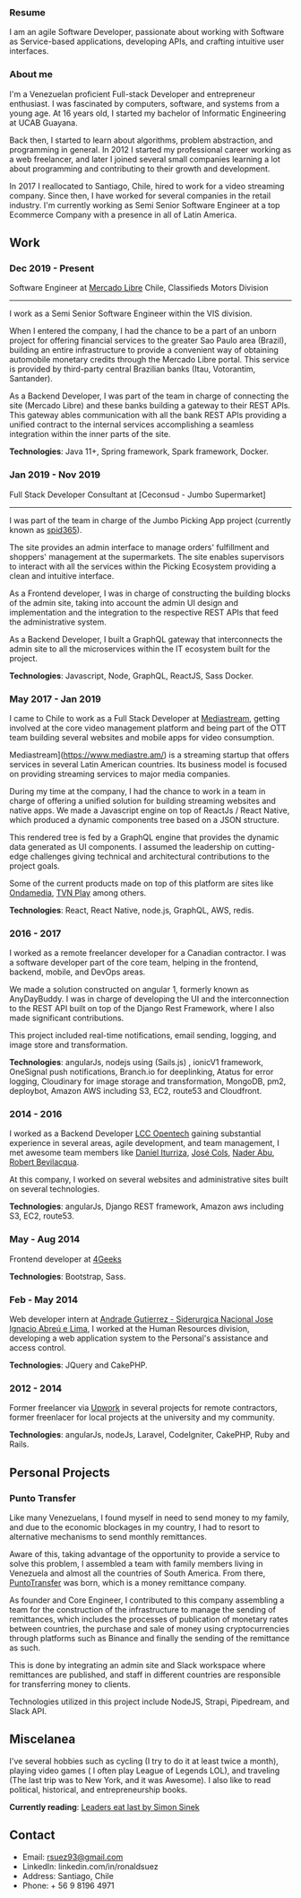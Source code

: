 
### Resume

I am an agile Software Developer, passionate about working with Software as Service-based applications, developing APIs, and crafting intuitive user interfaces.

### About me

I'm a Venezuelan proficient Full-stack Developer and entrepreneur enthusiast. I was fascinated by computers, software, and systems from a young age. At 16 years old, I started my bachelor of Informatic Engineering at UCAB Guayana.

Back then, I started to learn about algorithms, problem abstraction, and programming in general. In 2012 I started my professional career working as a web freelancer, and later I joined several small companies learning a lot about programming and contributing to their growth and development.

In 2017 I reallocated to Santiago, Chile, hired to work for a video streaming company. Since then, I have worked for several companies in the retail industry. I'm currently working as Semi Senior Software Engineer at a top Ecommerce Company with a presence in all of Latin America.

## Work

### Dec 2019 - Present

Software Engineer at [Mercado Libre](https://www.mercadolibre.cl/) Chile, Classifieds Motors Division

---

I work as a Semi Senior Software Engineer within the VIS division.

When I entered the company, I had the chance to be a part of an unborn project for offering financial services to the greater Sao Paulo area (Brazil), building an entire infrastructure to provide a convenient way of obtaining automobile monetary credits through the Mercado Libre portal. This service is provided by third-party central Brazilian banks (Itau, Votorantim, Santander).

As a Backend Developer, I was part of the team in charge of connecting the site (Mercado Libre) and these banks building a gateway to their REST APIs. This gateway ables communication with all the bank REST APIs providing a unified contract to the internal services accomplishing a seamless integration within the inner parts of the site.

**Technologies**: Java 11+, Spring framework, Spark framework, Docker.

### Jan 2019 - Nov 2019

Full Stack Developer Consultant at [Ceconsud - Jumbo Supermarket]

----

I was part of the team in charge of the Jumbo Picking App project (currently known as [spid365](https://spidchile.cl/)).

The site provides an admin interface to manage orders' fulfillment and shoppers' management at the supermarkets. The site enables supervisors to interact with all the services within the Picking Ecosystem providing a clean and intuitive interface.

As a Frontend developer, I was in charge of constructing the building blocks of the admin site, taking into account the admin UI design and implementation and the integration to the respective REST APIs that feed the administrative system.

As a Backend Developer, I built a GraphQL gateway that interconnects the admin site to all the microservices within the IT ecosystem built for the project.

**Technologies**: Javascript, Node, GraphQL, ReactJS, Sass Docker.

### May 2017 - Jan 2019

I came to Chile to work as a Full Stack Developer at [Mediastream](https://www.mediastre.am/), getting involved at the core video management platform and being part of the OTT team building several websites and mobile apps for video consumption. 

Mediastream](https://www.mediastre.am/) is a streaming startup that offers services in several Latin American countries. Its business model is focused on providing streaming services to major media companies.

During my time at the company, I had the chance to work in a team in charge of offering a unified solution for building streaming websites and native apps. We made a Javascript engine on top of ReactJs / React Native, which produced a dynamic components tree based on a JSON structure.

This rendered tree is fed by a GraphQL engine that provides the dynamic data generated as UI components. I assumed the leadership on cutting-edge challenges giving technical and architectural contributions to the project goals.

Some of the current products made on top of this platform are sites like [Ondamedia](https://ondamedia.cl/), [TVN Play](https://www.tvnplay.cl/) among others.

 
**Technologies**: React, React Native, node.js, GraphQL, AWS, redis.
 
### 2016 - 2017

I worked as a remote freelancer developer for a Canadian contractor. I was a software developer part of the core team, helping in the frontend, backend, mobile, and DevOps areas.

We made a solution constructed on angular 1, formerly known as AnyDayBuddy. I was in charge of developing the UI and the interconnection to the  REST API built on top of the Django Rest Framework, where I also made significant contributions.

This project included real-time notifications, email sending, logging, and image store and transformation.

**Technologies**: angularJs, nodejs using (Sails.js) , ionicV1 framework, OneSignal push notifications, Branch.io for deeplinking, Atatus for error logging,  Cloudinary for image storage and transformation, MongoDB, pm2, deploybot, Amazon AWS including S3, EC2, route53 and Cloudfront. 

### 2014 - 2016

I worked as a Backend Developer [LCC Opentech](http://lccopen.tech/) gaining substantial experience in several areas, agile development, and team management, I met awesome team members like [Daniel Iturriza](https://github.com/diturriza), [José Cols](https://github.com/josecols), [Nader Abu](https://github.com/naderst), [Robert Bevilacqua](https://github.com/RBevilacqua).

At this company, I worked on several websites and administrative sites built on several technologies.

**Technologies**: angularJs, Django REST framework, Amazon aws including S3, EC2, route53. 

### May - Aug 2014

Frontend developer at [4Geeks](https://www.4geeks.co/es/inicio/)

**Technologies**: Bootstrap, Sass.

### Feb - May 2014

Web developer intern at [Andrade Gutierrez - Siderurgica Nacional Jose Ignacio Abreú e Lima](), I worked at the Human Resources division, developing a web application system to the Personal's assistance and access control.

**Technologies**: JQuery and CakePHP. 

### 2012 - 2014

Former freelancer via [Upwork](https://www.upwork.com/freelancers/~01ba4f039661b19550) in several projects for remote contractors, former freenlacer for local projects at the university and my community.

**Technologies**: angularJs, nodeJs, Laravel, CodeIgniter, CakePHP, Ruby and Rails.

## Personal Projects

### Punto Transfer

Like many Venezuelans, I found myself in need to send money to my family, and due to the economic blockages in my country, I had to resort to alternative mechanisms to send monthly remittances.

Aware of this, taking advantage of the opportunity to provide a service to solve this problem, I assembled a team with family members living in Venezuela and almost all the countries of South America. From there, [PuntoTransfer](https://www.instagram.com/punto_transfer/?hl=es) was born, which is a money remittance company.

As founder and Core Engineer, I contributed to this company assembling a team for the construction of the infrastructure to manage the sending of remittances, which includes the processes of publication of monetary rates between countries, the purchase and sale of money using cryptocurrencies through platforms such as Binance and finally the sending of the remittance as such.

This is done by integrating an admin site and Slack workspace where remittances are published, and staff in different countries are responsible for transferring money to clients.

Technologies utilized in this project include NodeJS, Strapi, Pipedream, and Slack API.

## Miscelanea

 I've several hobbies such as cycling (I try to do it at least twice a month), playing video games ( I often play League of Legends LOL), and traveling (The last trip was to New York, and it was Awesome). I also like to read political, historical, and entrepreneurship books.
 
 **Currently reading**: [Leaders eat last by Simon Sinek](https://www.blinkist.com/en/books/leaders-eat-last-en?utm_source=gsn&utm_medium=paid&utm_campaign=15800894060&utm_content=&utm_term=___c__CjwKCAiArOqOBhBmEiwAsgeLmdoFiJ_zEPPR9OLlzf7EbRSMWIqJmGOGPpSm1Spgel383rxKKzVPExoCoCIQAvD_BwE&gclid=CjwKCAiArOqOBhBmEiwAsgeLmdoFiJ_zEPPR9OLlzf7EbRSMWIqJmGOGPpSm1Spgel383rxKKzVPExoCoCIQAvD_BwE)
  
## Contact
  * Email: rsuez93@gmail.com
  * LinkedIn: linkedin.com/in/ronaldsuez
  * Address: Santiago, Chile
  * Phone: + 56 9 8196  4971
